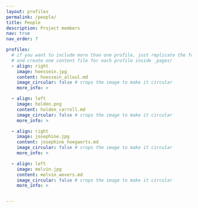 ```yaml
---
layout: profiles
permalink: /people/
title: People
description: Project members
nav: true
nav_order: 7

profiles:
  # if you want to include more than one profile, just replicate the following block
  # and create one content file for each profile inside _pages/
  - align: right
    image: hoessein.jpg
    content: hoessein_alloul.md
    image_circular: false # crops the image to make it circular
    more_info: >

  - align: left
    image: holden.png
    content: holden_carroll.md
    image_circular: false # crops the image to make it circular
    more_info: >

  - align: right
    image: josephine.jpg
    content: josephine_hoegaerts.md
    image_circular: false # crops the image to make it circular
    more_info: >

  - align: left
    image: melvin.jpg
    content: melvin_wevers.md
    image_circular: false # crops the image to make it circular
    more_info: >


---
```

